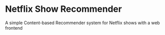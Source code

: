 # Netflix Show Recommender
A simple Content-based Recommender system for Netflix shows with a web frontend
